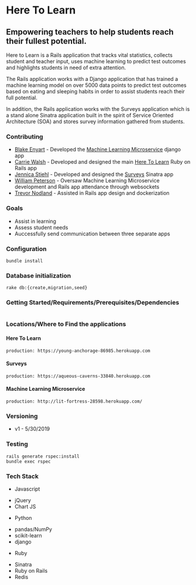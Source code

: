 # Here To Learn
## Empowering teachers to help students reach their fullest potential.
 Here to Learn is a Rails application that tracks vital statistics, collects student and teacher input, uses machine learning to predict test outcomes and highlights students in need of extra attention.

 The Rails application works with a Django application that has trained a machine learning model on over 5000 data points to predict test outcomes based on eating and sleeping habits in order to assist students reach their full potential.

 In addition, the Rails application works with the Surveys application which is a stand alone Sinatra application built in the spirit of Service Oriented Architecture (SOA) and stores survey information gathered from students.

### Contributing
* [Blake Enyart](https://github.com/blake-enyart) - Developed the [Machine Learning Microservice](https://github.com/blake-enyart/heretolearn_django) django app
* [Carrie Walsh](https://github.com/carriewalsh) - Developed and designed the main [Here To Learn](https://github.com/carriewalsh/HereToLearn) Ruby on Rails app
* [Jennica Stiehl](https://github.com/JennicaStiehl) - Developed and designed the [Surveys](https://github.com/JennicaStiehl/surveys) Sinatra app
* [William Peterson](https://github.com/wipegup) - Oversaw Machine Learning Microservice development and Rails app attendance through websockets
* [Trevor Nodland](https://github.com/tnodland) - Assisted in Rails app design and dockerization

### Goals
* Assist in learning
* Assess student needs
* Auccessfully send communication between three separate apps

### Configuration
```
bundle install
 ```
### Database initialization
```
rake db:{create,migration,seed}
```
### Getting Started/Requirements/Prerequisites/Dependencies
```Ruby version: 2.4.1
```
### Locations/Where to Find the applications
#### Here To Learn
```development: localhost:3000
production: https://young-anchorage-86985.herokuapp.com
```
#### Surveys
```development: localhost:9393
production: https://aqueous-caverns-33840.herokuapp.com
```
#### Machine Learning Microservice
```development: localhost:8000
production: http://lit-fortress-28598.herokuapp.com/
```
### Versioning
* v1 - 5/30/2019

### Testing
```
rails generate rspec:install
bundle exec rspec
```
### Tech Stack
* Javascript
 - jQuery
 - Chart JS
* Python
 - pandas/NumPy
 - scikit-learn
 - django
* Ruby
 - Sinatra
 - Ruby on Rails
 - Redis
